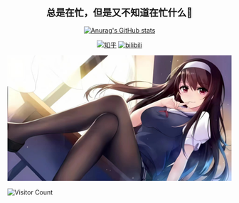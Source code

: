 <div id="title" align=center>

## 总是在忙，但是又不知道在忙什么🥰


[![Anurag's GitHub stats](https://github-readme-stats.vercel.app/api?username=emptystack1024&show_icons=true&theme=tokyonight)](https://b23.tv/iEJTnPp)


[![知乎](https://img.shields.io/badge/%E7%9F%A5%E4%B9%8E-mq%E7%99%BD-blue)](https://www.zhihu.com/people/bu-lang-bu-xiu-96)
[![bilibili](https://img.shields.io/badge/BiliBili-赫尔德莫斯-blue)](https://space.bilibili.com/583572093?spm_id_from=333.1007.0.0)

</div>

![头像](image/头像.jpg)

![Visitor Count](https://profile-counter.glitch.me/emptystack1024/count.svg)